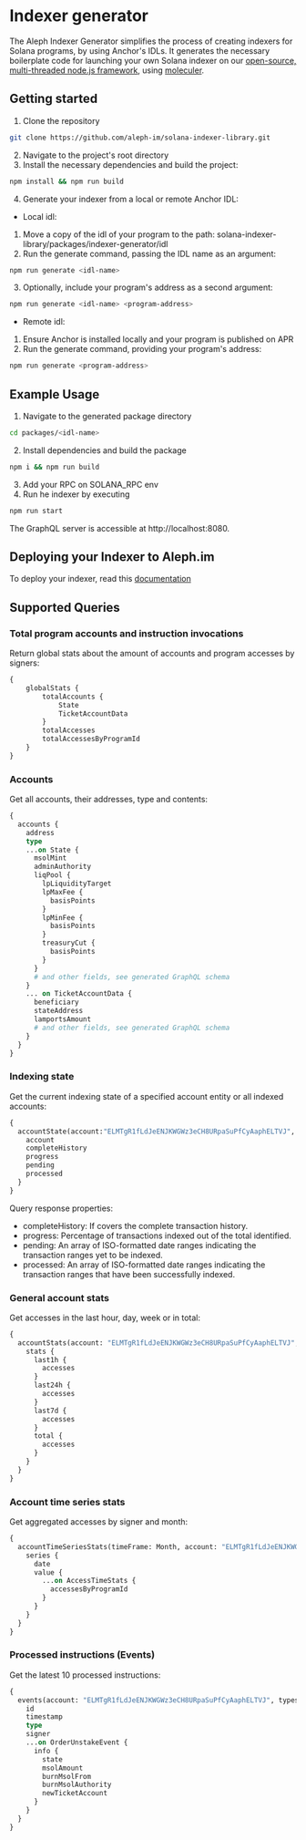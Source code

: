 # Indexer generator

The Aleph Indexer Generator simplifies the process of creating indexers for Solana programs, by using Anchor's IDLs. It generates the necessary boilerplate code for launching your own Solana indexer on our [open-source, multi-threaded node.js framework](https://github.com/aleph-im/aleph-indexer-framework), using [moleculer](https://moleculer.services/).

## Getting started
1. Clone the repository
```bash
git clone https://github.com/aleph-im/solana-indexer-library.git
```
2. Navigate to the project's root directory
3. Install the necessary dependencies and build the project:
```bash
npm install && npm run build
```
4. Generate your indexer from a local or remote Anchor IDL:
- Local idl:
1. Move a copy of the idl of your program to the path: solana-indexer-library/packages/indexer-generator/idl
2. Run the generate command, passing the IDL name as an argument:
```bash
npm run generate <idl-name>
```
3. Optionally, include your program's address as a second argument:
```bash
npm run generate <idl-name> <program-address>
``` 

- Remote idl:
1. Ensure Anchor is installed locally and your program is published on APR
2. Run the generate command, providing your program's address:
```bash
npm run generate <program-address>
``` 

## Example Usage
1. Navigate to the generated package directory
```bash
cd packages/<idl-name>
```
2. Install dependencies and build the package
```bash
npm i && npm run build
```
3. Add your RPC on SOLANA_RPC env
4. Run he indexer by executing
```bash
npm run start
```

The GraphQL server is accessible at http://localhost:8080.

## Deploying your Indexer to Aleph.im
To deploy your indexer, read this [documentation](https://github.com/aleph-im/solana-indexer-library/#deploying-a-new-indexer)

## Supported Queries
### Total program accounts and instruction invocations
Return global stats about the amount of accounts and program accesses by signers:
```graphql
{
    globalStats {
        totalAccounts {
            State
            TicketAccountData
        }
        totalAccesses
        totalAccessesByProgramId
    }
}
```

### Accounts
Get all accounts, their addresses, type and contents:
```graphql
{
  accounts {
    address
    type
    ...on State {
      msolMint
      adminAuthority
      liqPool {
        lpLiquidityTarget
        lpMaxFee {
          basisPoints
        }
        lpMinFee {
          basisPoints
        }
        treasuryCut {
          basisPoints
        }
      }
      # and other fields, see generated GraphQL schema
    }
    ... on TicketAccountData {
      beneficiary
      stateAddress
      lamportsAmount
      # and other fields, see generated GraphQL schema
    }
  }
}
```

### Indexing state
Get the current indexing state of a specified account entity or all indexed accounts:
```graphql
{
  accountState(account:"ELMTgR1fLdJeENJKWGWz3eCH8URpaSuPfCyAaphELTVJ", blockchain: "solana", type: transaction) {
    account
    completeHistory
    progress
    pending
    processed
  }
}
```
Query response properties:
- completeHistory: If covers the complete transaction history.
- progress: Percentage of transactions indexed out of the total identified.
- pending: An array of ISO-formatted date ranges indicating the transaction ranges yet to be indexed.
- processed: An array of ISO-formatted date ranges indicating the transaction ranges that have been successfully indexed.

### General account stats
Get accesses in the last hour, day, week or in total:
```graphql
{
  accountStats(account: "ELMTgR1fLdJeENJKWGWz3eCH8URpaSuPfCyAaphELTVJ", blockchain: "solana") {
    stats {
      last1h {
        accesses
      }
      last24h {
        accesses
      }
      last7d {
        accesses
      }
      total {
        accesses
      }
    }
  }
}
```

### Account time series stats
Get aggregated accesses by signer and month:
```graphql
{
  accountTimeSeriesStats(timeFrame: Month, account: "ELMTgR1fLdJeENJKWGWz3eCH8URpaSuPfCyAaphELTVJ", type: "access", blockchain: "solana") {
    series {
      date
      value {
        ...on AccessTimeStats {
          accessesByProgramId
        }
      }
    }
  }
}
```

### Processed instructions (Events)
Get the latest 10 processed instructions:
```graphql
{
  events(account: "ELMTgR1fLdJeENJKWGWz3eCH8URpaSuPfCyAaphELTVJ", types: OrderUnstake, limit: 10) {
    id
    timestamp
    type
    signer
    ...on OrderUnstakeEvent {
      info {
        state
        msolAmount
        burnMsolFrom
        burnMsolAuthority
        newTicketAccount
      }
    }
  }
}
```
